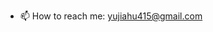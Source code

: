 - 📫 How to reach me: yujiahu415@gmail.com

<!---
yujiahu415/yujiahu415 is a ✨ special ✨ repository because its `README.md` (this file) appears on your GitHub profile.
You can click the Preview link to take a look at your changes.
--->
